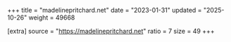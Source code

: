 +++
title = "madelinepritchard.net"
date = "2023-01-31"
updated = "2025-10-26"
weight = 49668

[extra]
source = "https://madelinepritchard.net"
ratio = 7
size = 49
+++
